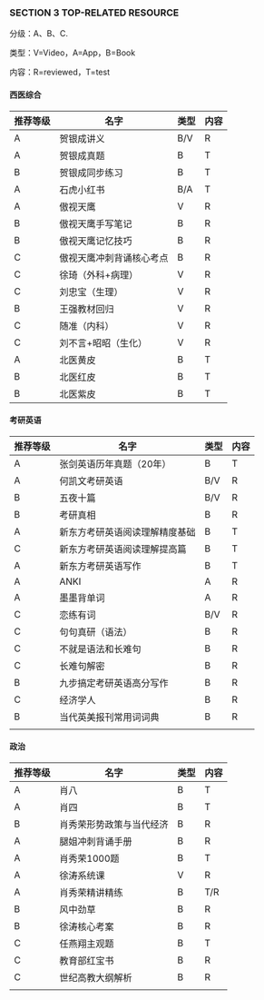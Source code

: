 ### SECTION 3 TOP-RELATED RESOURCE

分级：A、B、C.

类型：V=Video，A=App，B=Book

内容：R=reviewed，T=test

#### 西医综合

  

| 推荐等级 | 名字                     | 类型 | 内容 |
| -------- | ------------------------ | ---- | ---- |
| A        | 贺银成讲义               | B/V  | R    |
| A        | 贺银成真题               | B    | T    |
| B        | 贺银成同步练习           | B    | T    |
| A        | 石虎小红书               | B/A  | T    |
| A        | 傲视天鹰                 | V    | R    |
| B        | 傲视天鹰手写笔记         | B    | R    |
| B        | 傲视天鹰记忆技巧         | B    | R    |
| C        | 傲视天鹰冲刺背诵核心考点 | B    | R    |
| C        | 徐琦（外科+病理）        | V    | R    |
| C        | 刘忠宝（生理）           | V    | R    |
| B        | 王强教材回归             | V    | R    |
| C        | 随准（内科）             | V    | R    |
| C        | 刘不言+昭昭（生化）      | V    | R    |
| A        | 北医黄皮                 | B    | T    |
| B        | 北医红皮                 | B    | T    |
| B        | 北医紫皮                 | B    | T    |

#### 考研英语

| 推荐等级 | 名字                           | 类型 | 内容 |
| -------- | ------------------------------ | ---- | ---- |
| A        | 张剑英语历年真题（20年）       | B    | T    |
| A        | 何凯文考研英语                 | B/V  | R    |
| B        | 五夜十篇                       | B/V  | R    |
| B        | 考研真相                       | B    | R    |
| A        | 新东方考研英语阅读理解精度基础 | B    | T    |
| C        | 新东方考研英语阅读理解提高篇   | B    | T    |
| A        | 新东方考研英语写作             | B    | T    |
| A        | ANKI                           | A    | R    |
| A        | 墨墨背单词                     | A    | R    |
| C        | 恋练有词                       | B/V  | R    |
| C        | 句句真研（语法）               | B    | R    |
| C        | 不就是语法和长难句             | B    | R    |
| C        | 长难句解密                     | B    | R    |
| B        | 九步搞定考研英语高分写作       | B    | R    |
| C        | 经济学人                       | B    | R    |
| B        | 当代英美报刊常用词词典         | B    | R    |
|          |                                |      |      |

#### 政治

| 推荐等级 | 名字                     | 类型 | 内容 |
| -------- | ------------------------ | ---- | ---- |
| A        | 肖八                     | B    | T    |
| A        | 肖四                     | B    | T    |
| B        | 肖秀荣形势政策与当代经济 | B    | R    |
| A        | 腿姐冲刺背诵手册         | B    | R    |
| A        | 肖秀荣1000题             | B    | T    |
| A        | 徐涛系统课               | V    | R    |
| A        | 肖秀荣精讲精练           | B    | T/R  |
| B        | 风中劲草                 | B    | R    |
| B        | 徐涛核心考案             | B    | R    |
| C        | 任燕翔主观题             | B    | T    |
| C        | 教育部红宝书             | B    | R    |
| C        | 世纪高教大纲解析         | B    | R    |
|          |                          |      |      |

